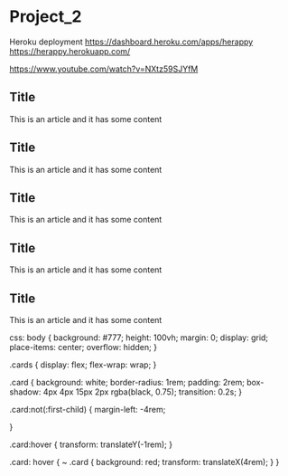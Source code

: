 # Project_2
Heroku deployment
https://dashboard.heroku.com/apps/herappy
https://herappy.herokuapp.com/

https://www.youtube.com/watch?v=NXtz59SJYfM
<div class = "cards" >
<div class="card">
<h2>Title</h2>
<p>This is an article and it has some content</p>
</div>

<div class="card"><h2>Title</h2>
<p>This is an article and it has some content</p>
</div>

<div class="card"><h2>Title</h2>
<p>This is an article and it has some content</p>
</div>

<div class="card"><h2>Title</h2>
<p>This is an article and it has some content</p>
</div>

<div class="card"><h2>Title</h2>
<p>This is an article and it has some content</p>
</div>

</div>

css:
body {
    background: #777;
    height: 100vh;
    margin: 0;
    display: grid;
    place-items: center;
    overflow: hidden;
}

.cards {
    display: flex;
    flex-wrap: wrap;
}

.card {
    background: white;
    border-radius: 1rem;
    padding: 2rem;
    box-shadow: 4px 4px 15px 2px rgba(black, 0.75); 
    transition: 0.2s; 
}

.card:not(:first-child) {
    margin-left: -4rem;

}

.card:hover {
    transform: translateY(-1rem);
}

<!-- Adjacent sibling selector -->
.card: hover {
    ~ .card {
        background: red;
        transform: translateX(4rem);
    }
}